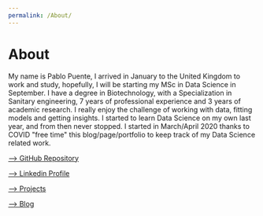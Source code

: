 ```yaml
---
permalink: /About/
---
```

# About

My name is Pablo Puente, I arrived in January to the United Kingdom to work and study, hopefully, I will be starting my MSc in Data Science in September. I have a degree in Biotechnology, with a Specialization in Sanitary engineering, 7 years of professional experience and 3 years of academic research. I really enjoy the challenge of working with data, fitting models and getting insights. I started to learn Data Science on my own last year, and from then never stopped. I started in March/April 2020 thanks to COVID "free time" this blog/page/portfolio to keep track of my Data Science related work.

[--> GitHub Repository](https://github.com/PaulB86UK)

[--> Linkedin Profile](https://www.linkedin.com/in/ppuente86/)

[--> Projects](https://paulb86uk.github.io/PP_ART.github.io/Projects/)

[--> Blog](https://paulb86uk.github.io/PP_ART.github.io/Blog/)
